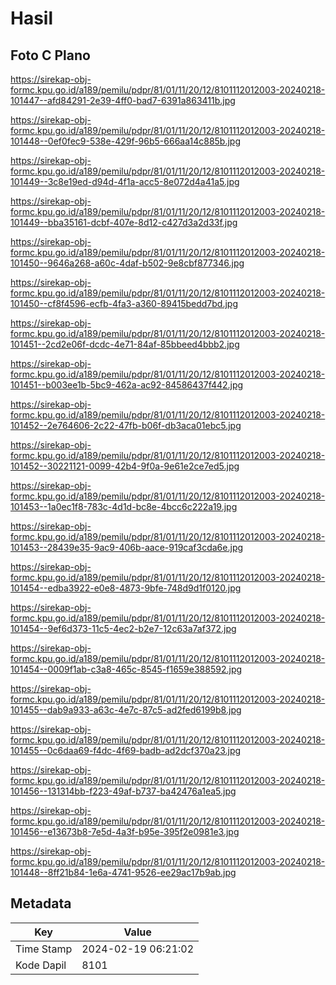 # Hasil

## Foto C Plano

https://sirekap-obj-formc.kpu.go.id/a189/pemilu/pdpr/81/01/11/20/12/8101112012003-20240218-101447--afd84291-2e39-4ff0-bad7-6391a863411b.jpg

https://sirekap-obj-formc.kpu.go.id/a189/pemilu/pdpr/81/01/11/20/12/8101112012003-20240218-101448--0ef0fec9-538e-429f-96b5-666aa14c885b.jpg

https://sirekap-obj-formc.kpu.go.id/a189/pemilu/pdpr/81/01/11/20/12/8101112012003-20240218-101449--3c8e19ed-d94d-4f1a-acc5-8e072d4a41a5.jpg

https://sirekap-obj-formc.kpu.go.id/a189/pemilu/pdpr/81/01/11/20/12/8101112012003-20240218-101449--bba35161-dcbf-407e-8d12-c427d3a2d33f.jpg

https://sirekap-obj-formc.kpu.go.id/a189/pemilu/pdpr/81/01/11/20/12/8101112012003-20240218-101450--9646a268-a60c-4daf-b502-9e8cbf877346.jpg

https://sirekap-obj-formc.kpu.go.id/a189/pemilu/pdpr/81/01/11/20/12/8101112012003-20240218-101450--cf8f4596-ecfb-4fa3-a360-89415bedd7bd.jpg

https://sirekap-obj-formc.kpu.go.id/a189/pemilu/pdpr/81/01/11/20/12/8101112012003-20240218-101451--2cd2e06f-dcdc-4e71-84af-85bbeed4bbb2.jpg

https://sirekap-obj-formc.kpu.go.id/a189/pemilu/pdpr/81/01/11/20/12/8101112012003-20240218-101451--b003ee1b-5bc9-462a-ac92-84586437f442.jpg

https://sirekap-obj-formc.kpu.go.id/a189/pemilu/pdpr/81/01/11/20/12/8101112012003-20240218-101452--2e764606-2c22-47fb-b06f-db3aca01ebc5.jpg

https://sirekap-obj-formc.kpu.go.id/a189/pemilu/pdpr/81/01/11/20/12/8101112012003-20240218-101452--30221121-0099-42b4-9f0a-9e61e2ce7ed5.jpg

https://sirekap-obj-formc.kpu.go.id/a189/pemilu/pdpr/81/01/11/20/12/8101112012003-20240218-101453--1a0ec1f8-783c-4d1d-bc8e-4bcc6c222a19.jpg

https://sirekap-obj-formc.kpu.go.id/a189/pemilu/pdpr/81/01/11/20/12/8101112012003-20240218-101453--28439e35-9ac9-406b-aace-919caf3cda6e.jpg

https://sirekap-obj-formc.kpu.go.id/a189/pemilu/pdpr/81/01/11/20/12/8101112012003-20240218-101454--edba3922-e0e8-4873-9bfe-748d9d1f0120.jpg

https://sirekap-obj-formc.kpu.go.id/a189/pemilu/pdpr/81/01/11/20/12/8101112012003-20240218-101454--9ef6d373-11c5-4ec2-b2e7-12c63a7af372.jpg

https://sirekap-obj-formc.kpu.go.id/a189/pemilu/pdpr/81/01/11/20/12/8101112012003-20240218-101454--0009f1ab-c3a8-465c-8545-f1659e388592.jpg

https://sirekap-obj-formc.kpu.go.id/a189/pemilu/pdpr/81/01/11/20/12/8101112012003-20240218-101455--dab9a933-a63c-4e7c-87c5-ad2fed6199b8.jpg

https://sirekap-obj-formc.kpu.go.id/a189/pemilu/pdpr/81/01/11/20/12/8101112012003-20240218-101455--0c6daa69-f4dc-4f69-badb-ad2dcf370a23.jpg

https://sirekap-obj-formc.kpu.go.id/a189/pemilu/pdpr/81/01/11/20/12/8101112012003-20240218-101456--131314bb-f223-49af-b737-ba42476a1ea5.jpg

https://sirekap-obj-formc.kpu.go.id/a189/pemilu/pdpr/81/01/11/20/12/8101112012003-20240218-101456--e13673b8-7e5d-4a3f-b95e-395f2e0981e3.jpg

https://sirekap-obj-formc.kpu.go.id/a189/pemilu/pdpr/81/01/11/20/12/8101112012003-20240218-101448--8ff21b84-1e6a-4741-9526-ee29ac17b9ab.jpg


## Metadata

| Key        | Value               |
| ---------- | ------------------- |
| Time Stamp | 2024-02-19 06:21:02 |
| Kode Dapil | 8101                |



